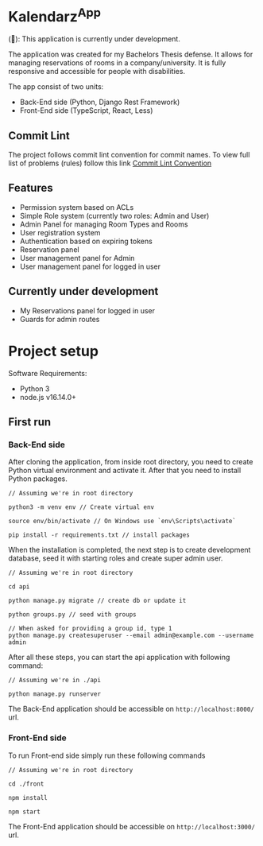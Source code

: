 
# Kalendarz<sup>App</sup>

(&#x1F534;): This application is currently under development. 

The application was created for my Bachelors Thesis defense. It allows for managing reservations of rooms in a company/university. 
It is fully responsive and accessible for people with disabilities.


The app consist of two units:
- Back-End side (Python, Django Rest Framework)
- Front-End side (TypeScript, React, Less)

## Commit Lint
The project follows commit lint convention for commit names. To view full list of problems (rules) follow this link [Commit Lint Convention](https://github.com/conventional-changelog/commitlint#what-is-commitlint)

## Features
- Permission system based on ACLs
- Simple Role system (currently two roles: Admin and User)
- Admin Panel for managing Room Types and Rooms
- User registration system
- Authentication based on expiring tokens
- Reservation panel
- User management panel for Admin
- User management panel for logged in user

## Currently under development
- My Reservations panel for logged in user
- Guards for admin routes

# Project setup
Software Requirements:
- Python 3
- node.js v16.14.0+

## First run

### Back-End side
After cloning the application, from inside root directory, you need to create Python virtual environment and activate it. 
After that you need to install Python packages.
```
// Assuming we're in root directory

python3 -m venv env // Create virtual env

source env/bin/activate // On Windows use `env\Scripts\activate`

pip install -r requirements.txt // install packages
```

When the installation is completed, the next step is to create development database, seed it with starting roles and create super admin user.

```
// Assuming we're in root directory

cd api

python manage.py migrate // create db or update it

python groups.py // seed with groups

// When asked for providing a group id, type 1
python manage.py createsuperuser --email admin@example.com --username admin
```

After all these steps, you can start the api application with following command: 

```
// Assuming we're in ./api

python manage.py runserver
```

The Back-End application should be accessible on `http://localhost:8000/` url.

### Front-End side
To run Front-end side simply run these following commands

```
// Assuming we're in root directory

cd ./front

npm install

npm start
```

The Front-End application should be accessible on `http://localhost:3000/` url.
